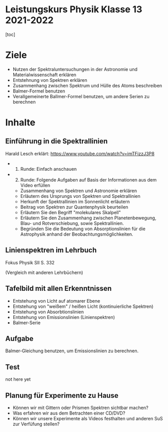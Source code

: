 Leistungskurs Physik Klasse 13 2021-2022
========================================

[toc]

# Ziele

* Nutzen der Spektraluntersuchungen in der Astronomie und Materialwissenschaft erklären
* Entstehnung von Spektren erklären
* Zusammenhang zwischen Spektrum und Hülle des Atoms beschreiben
* Balmer-Formel benutzen
* Verallgemeinerte Ballmer-Formel benutzen, um andere Serien zu berechnen

# Inhalte

## Einführung in die Spektrallinien

Harald Lesch erklärt: https://www.youtube.com/watch?v=imTFizzJ3P8

- 1. Runde: Einfach anschauen
- 2. Runde: Folgende Aufgaben auf Basis der Informationen aus dem Video erfüllen
  - Zusammenhang von Spektren und Astronomie erklären
  - Erläutern des Ursprungs von Spektren und Spektrallinien
  - Herkunft der Spektrallinien im Sonnenlicht erläutern
  - Beitrag von Spektren zur Quantenphysik beurteilen
  - Erläutern Sie den Begriff "molekulares Skalpell"
  - Erläutern Sie den Zusammenhang zwischen Planetenbewegung, Blau- und Rotverschiebung, sowie Spektrallinien.
  - Begründen Sie die Bedeutung von Absorptionslinien für die Astrophysik anhand der Beobachtungsmöglichkeiten.

## Linienspektren im Lehrbuch

Fokus Physik SII S. 332

(Vergleich mit anderen Lehrbüchern)

## Tafelbild mit allen Erkenntnissen

* Entstehung von Licht auf atomarer Ebene
* Entstehung von "weißem" / heißen Licht (kontinuierliche Spektren)
* Entstehung von Absorbtionslinien
* Entstehung von Emissionslinien (Linienspektren)
* Balmer-Serie

## Aufgabe

Balmer-Gleichung benutzen, um Emissionslinien zu berechnen.

## Test

not here yet

## Planung für Experimente zu Hause

* Können wir mit Gittern oder Prismen Spektren sichtbar machen?
* Was erfahren wir aus dem Betrachten einer CD/DVD?
* Können wir unsere Experimente als Videos festhalten und anderen SuS zur Verfüfung stellen?

